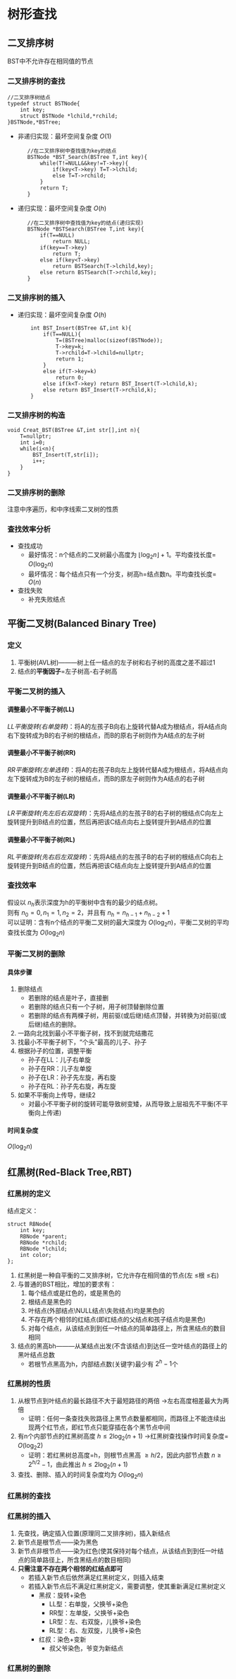 # 树形查找

## 二叉排序树

BST中不允许存在相同值的节点

### 二叉排序树的查找

    //二叉排序树结点
    typedef struct BSTNode{
        int key;
        struct BSTNode *lchild,*rchild;
    }BSTNode,*BSTree;

- 非递归实现：最坏空间复杂度 $O(1)$

         //在二叉排序树中查找值为key的结点
         BSTNode *BST_Search(BSTree T,int key){
             while(T!=NULL&&key!=T->key){
                 if(key<T->key) T=T->lchild;
                 else T=T->rchild;
             }
             return T;
         }

- 递归实现：最坏空间复杂度 $O(h)$

         //在二叉排序树中查找值为key的结点(递归实现)
         BSTNode *BSTSearch(BSTree T,int key){
             if(T==NULL)
                 return NULL;
             if(key==T->key)
                 return T;
             else if(key<T->key)
                 return BSTSearch(T->lchild,key);
             else return BSTSearch(T->rchild,key);
         }

### 二叉排序树的插入

- 递归实现：最坏空间复杂度 $O(h)$

          int BST_Insert(BSTree &T,int k){
              if(T==NULL){
                  T=(BSTree)malloc(sizeof(BSTNode));
                  T->key=k;
                  T->rchild=T->lchild=nullptr;
                  return 1;
              }
              else if(T->key=k)
                  return 0;
              else if(k<T->key) return BST_Insert(T->lchild,k);
              else return BST_Insert(T->rchild,k);
          }

### 二叉排序树的构造

    void Creat_BST(BSTree &T,int str[],int n){
        T=nullptr;
        int i=0;
        while(i<n){
            BST_Insert(T,str[i]);
            i++;
        }
    }

### 二叉排序树的删除

注意中序遍历，和中序线索二叉树的性质

### 查找效率分析

- 查找成功
  - 最好情况：n个结点的二叉树最小高度为 $\lfloor \log_2{n} \rfloor +1$。平均查找长度= $O(\log_2{n})$
  - 最坏情况：每个结点只有一个分支，树高h=结点数n。平均查找长度= $O(n)$
- 查找失败
  - 补充失败结点

## 平衡二叉树(Balanced Binary Tree)

### 定义

1. 平衡树(AVL树)———树上任一结点的左子树和右子树的高度之差不超过1  
2. 结点的**平衡因子**=左子树高-右子树高

### 平衡二叉树的插入

#### 调整最小不平衡子树(LL)

*LL平衡旋转(右单旋转)*：将A的左孩子B向右上旋转代替A成为根结点，将A结点向右下旋转成为B的右子树的根结点，而B的原右子树则作为A结点的左子树

#### 调整最小不平衡子树(RR)

*RR平衡旋转(左单选转)*：将A的右孩子B向左上旋转代替A成为根结点，将A结点向左下旋转成为B的左子树的根结点，而B的原左子树则作为A结点的右子树

#### 调整最小不平衡子树(LR)

*LR平衡旋转(先左后右双旋转)*：先将A结点的左孩子B的右子树的根结点C向左上旋转提升到B结点的位置，然后再把该C结点向右上旋转提升到A结点的位置

#### 调整最小不平衡子树(RL)

*RL平衡旋转(先右后左双旋转)*：先将A结点的左孩子B的右子树的根结点C向右上旋转提升到B结点的位置，然后再把该C结点向左上旋转提升到A结点的位置

### 查找效率

假设以 $n_{h}$表示深度为h的平衡树中含有的最少的结点树。  
则有 $n_{0}=0,n_{1}=1,n_{2}=2$，并且有 $n_{h}=n_{h-1}+n_{h-2}+1$  
可以证明：含有n个结点的平衡二叉树的最大深度为 $O(\log_2{n})$，平衡二叉树的平均查找长度为 $O(\log_2{n})$

### 平衡二叉树的删除

#### 具体步骤

1. 删除结点
   - 若删除的结点是叶子，直接删
   - 若删除的结点只有一个子树，用子树顶替删除位置
   - 若删除的结点有两棵子树，用前驱(或后继)结点顶替，并转换为对前驱(或后继)结点的删除。
2. 一路向北找到最小不平衡子树，找不到就完结撒花
3. 找最小不平衡子树下，“个头”最高的儿子、孙子
4. 根据孙子的位置，调整平衡
   - 孙子在LL：儿子右单旋
   - 孙子在RR：儿子左单旋
   - 孙子在LR：孙子先左旋，再右旋
   - 孙子在RL：孙子先右旋，再左旋
5. 如果不平衡向上传导，继续2
   - 对最小不平衡子树的旋转可能导致树变矮，从而导致上层祖先不平衡(不平衡向上传递)

#### 时间复杂度

$O(\log_2{n})$

## 红黑树(Red-Black Tree,RBT)

### 红黑树的定义

结点定义：

    struct RBNode{
        int key;
        RBNode *parent;
        RBNode *rchild;
        RBNode *lchild;
        int color;
    };

1. 红黑树是一种自平衡的二叉排序树，它允许存在相同值的节点(左 $\leq$根 $\leq$右)
2. 与普通的BST相比，增加的要求有：
   1. 每个结点或是红色的，或是黑色的
   2. 根结点是黑色的
   3. 叶结点(外部结点\NULL结点\失败结点)均是黑色的
   4. 不存在两个相邻的红结点(即红结点的父结点和孩子结点均是黑色)
   5. 对每个结点，从该结点到到任一叶结点的简单路径上，所含黑结点的数目相同
3. 结点的黑高bh———从某结点出发(不含该结点)到达任一空叶结点的路径上的黑叶结点总数
   - 若根节点黑高为h，内部结点数(关键字)最少有 $2^{h}-1$个

### 红黑树的性质

1. 从根节点到叶结点的最长路径不大于最短路径的两倍 $\rightarrow$左右高度相差最大为两倍
   - 证明：任何一条查找失败路径上黑节点数量都相同，而路径上不能连续出现两个红节点，即红节点只能穿插在各个黑节点中间 
2. 有n个内部节点的红黑树高度 $h\leq2\log_2{(n+1)}$ $\rightarrow$红黑树查找操作时间复杂度= $O(\log_2{2})$
   - 证明：若红黑树总高度=h，则根节点黑高 $\geq h/2$，因此内部节点数 $n\geq 2^{h/2}-1$，由此推出 $h \leq 2\log_2{(n+1)}$
3. 查找、删除、插入的时间复杂度均为 $O(\log_2{n})$

### 红黑树的查找

### 红黑树的插入

1. 先查找，确定插入位置(原理同二叉排序树)，插入新结点
2. 新节点是根节点——染为黑色
3. 新节点非根节点——染为红色(使其保持对每个结点，从该结点到到任一叶结点的简单路径上，所含黑结点的数目相同)
4. **只需注意不存在两个相邻的红结点即可**
    - 若插入新节点后依然满足红黑树定义，则插入结束
    - 若插入新节点后不满足红黑树定义，需要调整，使其重新满足红黑树定义
      - 黑叔：旋转+染色
        - LL型：右单旋，父换爷+染色
        - RR型：左单旋，父换爷+染色
        - LR型：左、右双旋，儿换爷+染色
        - RL型：右、左双旋，儿换爷+染色
      - 红叔：染色+变新
        - 叔父爷染色，爷变为新结点

### 红黑树的删除

